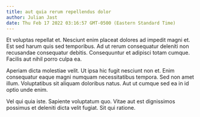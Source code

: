 ```yaml
---
title: aut quia rerum repellendus dolor
author: Julian Jast
date: Thu Feb 17 2022 03:16:57 GMT-0500 (Eastern Standard Time)
---
```

Et voluptas repellat et. Nesciunt enim placeat dolores ad impedit magni et. Est sed harum quis sed temporibus. Ad ut rerum consequatur deleniti non recusandae consequatur debitis. Consequuntur et adipisci totam cumque. Facilis aut nihil porro culpa ea.

 Aperiam dicta molestiae velit. Ut ipsa hic fugit nesciunt non et. Enim consequatur eaque magni numquam necessitatibus tempora. Sed non amet illum. Voluptatibus sit aliquam doloribus natus. Aut ut cumque sed ea in id optio unde enim.

 Vel qui quia iste. Sapiente voluptatum quo. Vitae aut est dignissimos possimus et deleniti dicta velit fugiat. Sit qui ratione.